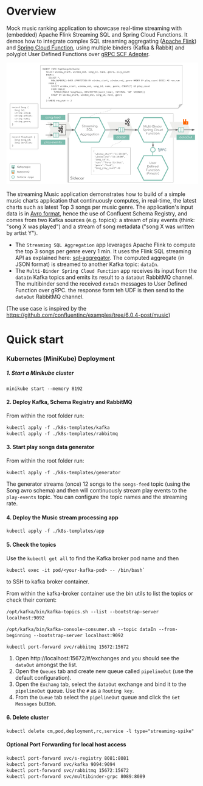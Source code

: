 # Overview

Mock music ranking application to showcase real-time streaming with (embedded) Apache Flink Streaming SQL and Spring Cloud Functions.
It demos how to integrate complex SQL streaming aggregating ([Apache Flink](https://nightlies.apache.org/flink/flink-docs-master/docs/dev/table/sql/queries/overview/)) 
and [Spring Cloud Function](https://spring.io/projects/spring-cloud-function), using multiple binders (Kafka & Rabbit) and polyglot User Defined Functions over [gRPC SCF Adepter](https://github.com/spring-cloud/spring-cloud-function/tree/main/spring-cloud-function-adapters/spring-cloud-function-grpc#two-operation-modes-clientserver).   

![pipeline](./docs/play-songs-ranking-pipeline_v6.png)

The streaming Music application demonstrates how to build of a simple music charts application that continuously computes, 
in real-time, the latest charts such as latest Top 3 songs per music genre. 
The application's input data is in [Avro format](./play-songs-generator/src/main/resources/avro), hence the use of Confluent Schema Registry, and comes from two Kafka sources (e.g. topics): 
a stream of play events (think: "song X was played") and a stream of song metadata ("song X was written by artist Y").

* The `Streaming SQL Aggregation` app leverages Apache Flink to compute the top 3 songs per genre every 1 min. 
It uses the Flink SQL streaming API as explained here: [sql-aggregator](./sql-aggregator). 
The computed aggregate (in JSON format) is streamed to another Kafka topic: `dataIn`.
* The `Multi-Binder Spring Cloud Function` app receives its input from the `dataIn` Kafka topics and emits its result to a `dataOut` RabbitMQ channel.
The multibinder send the received `dataIn` messages to User Defined Function over gRPC. the response form teh UDF is then send to the `dataOut` RabbitMQ channel.  

(The use case is inspired by the https://github.com/confluentinc/examples/tree/6.0.4-post/music)

# Quick start

### Kubernetes (MiniKube) Deployment

##### 1. Start a Minikube cluster

```
minikube start --memory 8192
```

#### 2. Deploy Kafka, Schema Registry and RabbitMQ

From within the root folder run:
```
kubectl apply -f ./k8s-templates/kafka
kubectl apply -f ./k8s-templates/rabbitmq
```

#### 3. Start play songs data generator

From within the root folder run:
```
kubectl apply -f ./k8s-templates/generator
```
The generator streams (once) 12 songs to the `songs-feed` topic (using the Song avro schema) and 
then will continuously stream play events to the `play-events` topic. 
You can configure the topic names and the streaming rate.

#### 4. Deploy the Music stream processing app

```
kubectl apply -f ./k8s-templates/app
```

#### 5. Check the topics

Use the `kubectl get all` to find the Kafka broker pod name and then 
```shell
kubectl exec -it pod/<your-kafka-pod> -- /bin/bash`
```
to SSH to kafka broker container.

From within the kafka-broker container use the bin utils to list the topics or check their content: 

```shell
/opt/kafka/bin/kafka-topics.sh --list --bootstrap-server localhost:9092
```

```shell
/opt/kafka/bin/kafka-console-consumer.sh --topic dataIn --from-beginning --bootstrap-server localhost:9092
```

```shell
kubectl port-forward svc/rabbitmq 15672:15672
```

1. Open http://localhost:15672/#/exchanges and you should see the `dataOut` amongst the list.
2. Open the `Queues` tab and create new queue called `pipelineOut` (use the default configuration).
3. Open the `Exchang` tab, select the `dataOut` exchange and bind it to the `pipelineOut` queue. 
Use the `#` as a `Routing key`.
4. From the `Queue` tab select the `pipelineOut` queue and click the `Get Messages` button.

#### 6. Delete cluster 

```
kubectl delete cm,pod,deployment,rc,service -l type="streaming-spike"
```

#### Optional Port Forwarding for local host access

```
kubectl port-forward svc/s-registry 8081:8081
kubectl port-forward svc/kafka 9094:9094
kubectl port-forward svc/rabbitmq 15672:15672
kubectl port-forward svc/multibinder-grpc 8089:8089
```
